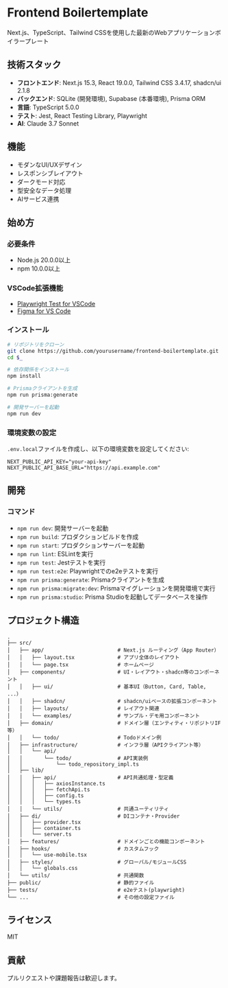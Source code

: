# Frontend Boilertemplate

Next.js、TypeScript、Tailwind CSSを使用した最新のWebアプリケーションボイラープレート

## 技術スタック

- **フロントエンド**: Next.js 15.3, React 19.0.0, Tailwind CSS 3.4.17, shadcn/ui 2.1.8
- **バックエンド**: SQLite (開発環境), Supabase (本番環境), Prisma ORM
- **言語**: TypeScript 5.0.0
- **テスト**: Jest, React Testing Library, Playwright
- **AI**: Claude 3.7 Sonnet

## 機能

- モダンなUI/UXデザイン
- レスポンシブレイアウト
- ダークモード対応
- 型安全なデータ処理
- AIサービス連携

## 始め方

### 必要条件

- Node.js 20.0.0以上
- npm 10.0.0以上

### VSCode拡張機能

- [Playwright Test for VSCode](https://marketplace.cursorapi.com/items?itemName=ms-playwright.playwright)
- [Figma for VS Code](https://marketplace.cursorapi.com/items?itemName=figma.figma-vscode-extension)

### インストール

```bash
# リポジトリをクローン
git clone https://github.com/yourusername/frontend-boilertemplate.git
cd $_

# 依存関係をインストール
npm install

# Prismaクライアントを生成
npm run prisma:generate

# 開発サーバーを起動
npm run dev
```

### 環境変数の設定

`.env.local`ファイルを作成し、以下の環境変数を設定してください:

```
NEXT_PUBLIC_API_KEY="your-api-key"
NEXT_PUBLIC_API_BASE_URL="https://api.example.com"
```

## 開発

### コマンド

- `npm run dev`: 開発サーバーを起動
- `npm run build`: プロダクションビルドを作成
- `npm run start`: プロダクションサーバーを起動
- `npm run lint`: ESLintを実行
- `npm run test`: Jestテストを実行
- `npm run test:e2e`: Playwrightでのe2eテストを実行
- `npm run prisma:generate`: Prismaクライアントを生成
- `npm run prisma:migrate:dev`: Prismaマイグレーションを開発環境で実行
- `npm run prisma:studio`: Prisma Studioを起動してデータベースを操作

## プロジェクト構造

```
.
├── src/
│   ├── app/                        # Next.js ルーティング（App Router）
│   │   ├── layout.tsx              # アプリ全体のレイアウト
│   │   └── page.tsx                # ホームページ
│   ├── components/                 # UI・レイアウト・shadcn等のコンポーネント
│   │   ├── ui/                     # 基本UI（Button, Card, Table, ...）
│   │   ├── shadcn/                 # shadcn/uiベースの拡張コンポーネント
│   │   ├── layouts/                # レイアウト関連
│   │   └── examples/               # サンプル・デモ用コンポーネント
│   ├── domain/                     # ドメイン層（エンティティ・リポジトリIF等）
│   │   └── todo/                   # Todoドメイン例
│   ├── infrastructure/             # インフラ層（APIクライアント等）
│   │   └── api/
│   │       └── todo/               # API実装例
│   │           └── todo_repository_impl.ts
│   ├── lib/
│   │   ├── api/                    # API共通処理・型定義
│   │   │   ├── axiosInstance.ts
│   │   │   ├── fetchApi.ts
│   │   │   ├── config.ts
│   │   │   └── types.ts
│   │   └── utils/                  # 共通ユーティリティ
│   ├── di/                         # DIコンテナ・Provider
│   │   ├── provider.tsx
│   │   ├── container.ts
│   │   └── server.ts
│   ├── features/                   # ドメインごとの機能コンポーネント
│   ├── hooks/                      # カスタムフック
│   │   └── use-mobile.tsx
│   ├── styles/                     # グローバル/モジュールCSS
│   │   └── globals.css
│   └── utils/                      # 共通関数
├── public/                         # 静的ファイル
├── tests/                          # e2eテスト(playwright)
└── ...                             # その他の設定ファイル
```

## ライセンス

MIT

## 貢献

プルリクエストや課題報告は歓迎します。
